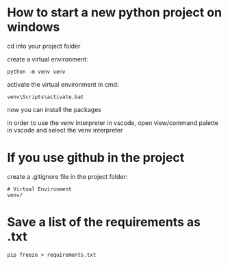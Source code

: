 # How to start a new python project on windows

cd into your project folder

create a virtual environment:
```
python -m venv venv
```
activate the virtual environment in cmd:
```
venv\Scripts\activate.bat
```

now you can install the packages

in order to use the venv interpreter in vscode, open view/command palette in vscode and select the venv interpreter

# If you use github in the project

create a .gitignore file in the project folder:
```
# Virtual Environment
venv/
```

# Save a list of the requirements as .txt

```
pip freeze > requirements.txt
```